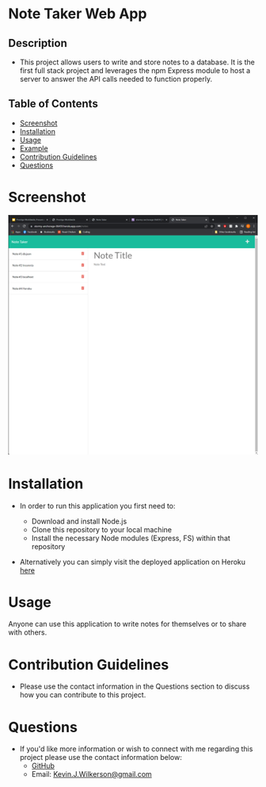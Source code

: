 # Note Taker Web App

## Description

- This project allows users to write and store notes to a database. It is the first full stack project and leverages the npm Express module to host a server to answer the API calls needed to function properly.

## Table of Contents

- [Screenshot](#Screenshot)
- [Installation](#Installation)
- [Usage](#Usage)
- [Example](#example)
- [Contribution Guidelines](#contribution-guidelines)
- [Questions](#questions)

# Screenshot

![Screenshot](./assets/images/screenshot.png)

# Installation

- In order to run this application you first need to:

  - Download and install Node.js
  - Clone this repository to your local machine
  - Install the necessary Node modules (Express, FS) within that repository

- Alternatively you can simply visit the deployed application on Heroku [here](https://stormy-anchorage-06459.herokuapp.com/)

# Usage

Anyone can use this application to write notes for themselves or to share with others.

# Contribution Guidelines

- Please use the contact information in the Questions section to discuss how you can contribute to this project.

# Questions

- If you'd like more information or wish to connect with me regarding this project please use the contact information below:
  - [GitHub](https://github.com/KevinJWilkerson)
  - Email: Kevin.J.Wilkerson@gmail.com
